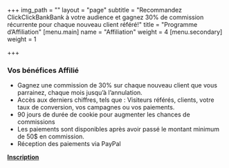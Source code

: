 +++
img_path = ""
layout = "page"
subtitle = "Recommandez ClickClickBankBank à votre audience et gagnez 30% de commission récurrente pour chaque nouveau client référé!"
title = "Programme d’Affiliation"
[menu.main]
name = "Affiliation"
weight = 4
[menu.secondary]
weight = 1

+++
### Vos bénéfices Affilié

* Gagnez une commission de 30% sur chaque nouveau client que vous parrainez, chaque mois jusqu’à l’annulation.
* Accès aux derniers chiffres, tels que : Visiteurs référés, clients, votre taux de conversion, vos campagnes ou vos paiements.
* 90 jours de durée de cookie pour augmenter les chances de commissions
* Les paiements sont disponibles après avoir passé le montant minimum de 50$ en commission.
* Réception des paiements via PayPal

[**Inscription**](http://affiliates.clickclickbankbank.com)